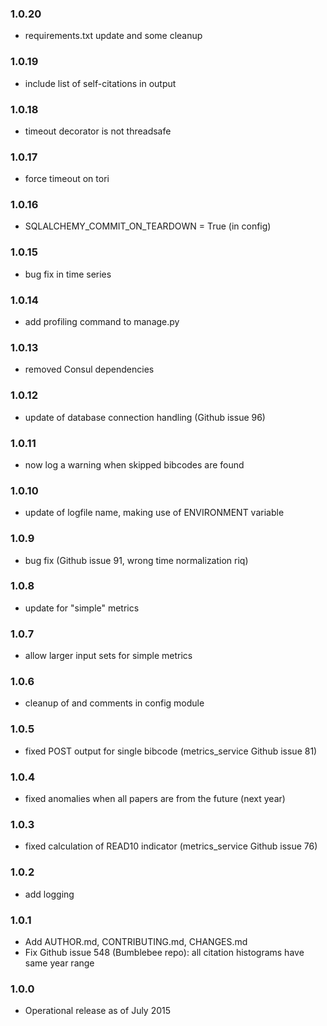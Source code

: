 ### 1.0.20

* requirements.txt update and some cleanup

### 1.0.19

* include list of self-citations in output

### 1.0.18

* timeout decorator is not threadsafe 

### 1.0.17

* force timeout on tori

### 1.0.16

* SQLALCHEMY_COMMIT_ON_TEARDOWN = True (in config)

### 1.0.15

* bug fix in time series

### 1.0.14

* add profiling command to manage.py

### 1.0.13

* removed Consul dependencies

### 1.0.12

* update of database connection handling (Github issue 96)

### 1.0.11

* now log a warning when skipped bibcodes are found

### 1.0.10

* update of logfile name, making use of ENVIRONMENT variable

### 1.0.9

* bug fix (Github issue 91, wrong time normalization riq)

### 1.0.8

* update for "simple" metrics

### 1.0.7

* allow larger input sets for simple metrics

### 1.0.6

* cleanup of and comments in config module

### 1.0.5

* fixed POST output for single bibcode (metrics_service Github issue 81)

### 1.0.4

* fixed anomalies when all papers are from the future (next year)

### 1.0.3

* fixed calculation of READ10 indicator (metrics_service Github issue 76)

### 1.0.2

* add logging

### 1.0.1

* Add AUTHOR.md, CONTRIBUTING.md, CHANGES.md
* Fix Github issue 548 (Bumblebee repo): all citation histograms have same year range

### 1.0.0

* Operational release as of July 2015
